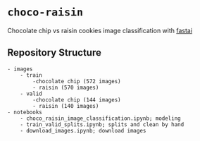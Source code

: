 # `choco-raisin`
Chocolate chip vs raisin cookies image classification with [fastai](https://docs.fast.ai/)

## Repository Structure

```
- images
    - train
        -chocolate chip (572 images)
        - raisin (570 images)
    - valid
        -chocolate chip (144 images)
        - raisin (140 images)
- notebooks
    - choco_raisin_image_classification.ipynb; modeling
    - train_valid_splits.ipynb; splits and clean by hand
    - download_images.ipynb; download images
```
